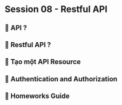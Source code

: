 
# Session 08 - Restful API

## 💛 API ?

## 💛 Restful API ?

## 💛 Tạo một API Resource

## 💛 Authentication and Authorization

## 💛 Homeworks Guide